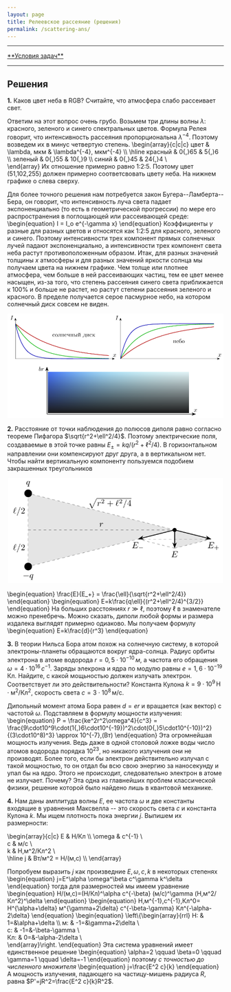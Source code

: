 ```yaml
---
layout: page
title: Релеевское рассеяние (решения)
permalink: /scattering-ans/
---
```


<hr> 
<a href="/reflection">**Условия задач**</a>
<hr> 


## Решения

**1.** Каков цвет неба в RGB? Считайте, что атмосфера слабо рассеивает свет.

Ответим на этот вопрос очень грубо. Возьмем три длины волны $\lambda$: красного, зеленого и синего спектральных цветов. Формула Релея говорит, что интенсивность рассеяния пропорциональна $\lambda^{-4}$. Поэтому возведем их в минус четвертую степень. 
\begin{array}{c|c|c}
	цвет & \lambda, мкм & \lambda^{-4}, мкм^{-4} \\\ 
	\hline
	красный & 0{,}65 & 5{,}6 \\\ 
	зеленый & 0{,}55 & 10{,}9 \\\ 
	синий & 0{,}45 & 24{,}4 \\\
\end{array} 
Их отношение примерно равно 1:2:5. Поэтому цвет (51,102,255) должен примерно соответсвовать цвету неба. На нижнем графике о слева сверху.

Для более точного решения нам потребуется закон Бугера--Ламберта--Бера, он говорит, что интенсивность луча света  падает экспоненциально (то есть в геометрической прогрессии) по мере его распространения в поглощающей или рассеивающей среде:
\begin{equation} I = I_o e^{-\gamma x} \end{equation}
Коэффициенты $\gamma$ разные для разных цветов и относятся как 1:2:5 для красного, зеленого и синего. Поэтому интенсивности трех компонент прямых солнечных лучей падают экспоненциально, а интенсивности трех компонент света неба растут противоположенным образом. Итак, для разных значений толщины $x$ атмосферы и для разных значений яркости солнца мы получаем цвета на нижнем графике. Чем толще или плотнее атмосфера, чем больше в ней рассеивающих частиц, тем ее цвет менее насыщен, из-за того, что степень рассеяния синего света приближается к 100% и больше не растет, но растут степени рассеяния зеленого и красного. В пределе получается серое пасмурное небо, на котором солнечный диск совсем не виден.

<center><img src="/images/scattering-ans-1.png" width="600"/></center>


**2.** Расстояние от точки наблюдения до полюсов диполя равно согласно теореме Пифагора $\sqrt{r^2+\ell^2/4}$. Поэтому электрические поля, создаваемые в этой точке равны $E_{\pm}=kq/(r^2+\ell^2/4)$. В горизонтальном направлении они компенсируют друг друга, а в вертикальном нет. Чтобы найти вертикальную компоненту пользуемся подобием закрашенных треугольников

<center><img src="/images/scattering-ans-2.png" width="500"/></center>

\begin{equation} \frac{E}{E_+} = \frac{\ell}{\sqrt{r^2+\ell^2/4}} \end{equation}
\begin{equation} E=k\frac{q\ell}{(r^2+\ell^2/4)^{3/2}} \end{equation}
На больших расстояниях $r\gg\ell$, поэтому $\ell$ в знаменателе можно пренебречь. Можно сказать, диполи любой формы и размера издалека выглядят примерно одиаково. Мы получаем формулу
\begin{equation} E=k\frac{d}{r^3} \end{equation}


**3.** В теории Нильса Бора атом похож на солнечную систему, в которой электроны-планеты обращаются вокруг ядра-солнца. Радиус орбиты электрона в атоме водорода $r=0{,}5\cdot10^{-10}\,м$, а частота его обращения $\omega=4\cdot10^{16}\,с^{-1}$. Заряды элекрона и ядра по модулю равны $e=1{,}6\cdot10^{-19}\,\text{Кл}$. Найдите, с какой мощьностью должен излучать электрон. Соответствует ли это действительности? Константа Кулона $k=9\cdot10^9\,\text{Н$\cdot$м$^2$/Кл$^2$}$, скорость света $c=3\cdot10^8\,\text{м/с}$.

Дипольный момент атома Бора равен $d=er$ и вращается (как вектор) с частотой $\omega$. Подставляем  в формулу мощности излучения:
\begin{equation} P = \frac{ke^2r^2\omega^4}{c^3} = \frac{9\cdot10^9\cdot(1{,}6\cdot10^{-19})^2\cdot(0{,}5\cdot10^{-10})^2}{(3\cdot10^8)^3} \approx 10^{-7}\,(Вт) \end{equation}
Эта огромнейшая мощность излучения. Ведь даже в одной столовой ложке воды число атомов водорода порядка $10^{23}$, но никакого излучения они не производят. Более того, если бы электрон действительно излучал с такой мощностью, то он отдал бы всю свою энергию за наносекунду и упал бы на ядро. Этого не происходит, следовательно электрон в атоме не излучает. Почему? Эта одна из главнейших проблем классической физики, решение которой было найдено лишь в квантовой механике.


**4.** Нам даны амплитуда волны $E$, ее частота $\omega$ и две константы входящие в уравнения Максвелла -- это скорость света $c$ и константа Кулона $k$. Мы ищем плотность пока энергии $j$. Выпишем их размерности:

\begin{array}{c|c}
	E & Н/Кл \\\ 
	\omega & с^{-1} \\\
	c & м/с \\\
	k & Н\,м^2/Кл^2 \\\
	\hline
	j & Вт/м^2 = Н/(м\,с) \\\ 
\end{array}

Попробуем выразить $j$ как произведние $E,\omega,c,k$ в некоторых степенях
\begin{equation} j=E^\alpha \omega^\beta c^\gamma k^\delta \end{equation}
тогда для размерностей мы имеем уравнение
\begin{equation} Н/(м\,с)=(Н/Кл)^\alpha с^{-\beta} (м/с)^\gamma (Н\,м^2/Кл^2)^\delta \end{equation}
\begin{equation} Н\,м^{-1}\,с^{-1}\,Кл^0= Н^{\alpha+\delta} м^{\gamma+2\delta} с^{-\beta-\gamma} Кл^{-\alpha-2\delta} \end{equation}
\begin{equation}
\left\\{\begin{array}{rrl}
	Н: & 1=&\alpha+\delta \\\ 
	м: & -1=&\gamma+2\delta \\\
	с: & -1=&-\beta-\gamma \\\
	Кл: & 0=&-\alpha-2\delta \\\
\end{array}\right.
\end{equation}
Эта система уравнений имеет единственное решение
\begin{equation} \alpha=2 \qquad \beta=0 \qquad \gamma=1 \qquad \delta=-1 \end{equation}
поэтому _с точностью до численного множителя_
\begin{equation} j=\frac{E^2 c}{k} \end{equation}
А мощность излучения, падающего на частицу-мишень радиуса $R$, равна $P'=jR^2=\frac{E^2 c}{k}R^2$.
